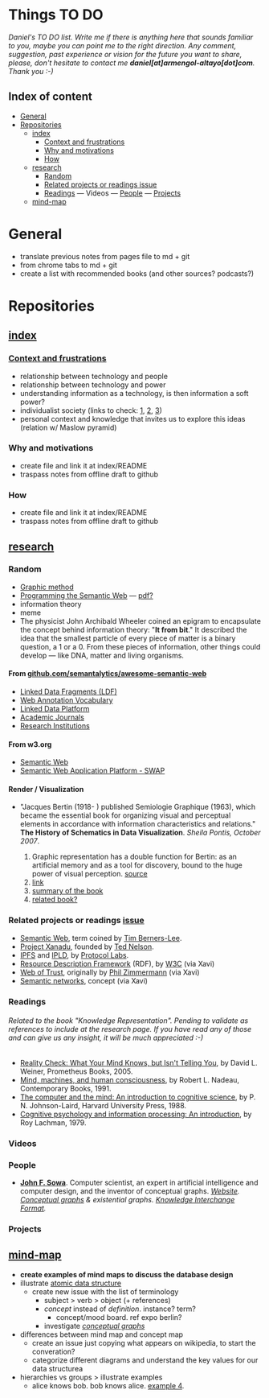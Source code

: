 # Things TO DO

*Daniel's TO DO list. Write me if there is anything here that sounds familiar to you, maybe you can point me to the right direction. Any comment, suggestion, past experience or vision for the future you want to share, please, don't hesitate to contact me **daniel[at]armengol-altayo[dot]com**. Thank you :-)*

## Index of content

- [General](#general)
- [Repositories](#repositories)
    - [index](#index)
        - [Context and frustrations](#context)
        - [Why and motivations](#why)
        - [How](#how)
    - [research](#research)
        - [Random](#random)
        - [Related projects or readings issue](#related-projects-or-readings-issue)
        - [Readings](#readings) — Videos — [People](#people) — [Projects](#projects)
    - [mind-map](#mind-map)

# <a id="general">General</a>

- translate previous notes from pages file to md + git
- from chrome tabs to md + git
- create a list with recommended books (and other sources? podcasts?)

# <a id="repositories">Repositories</a>

## <a id="index">[index](https://github.com/interplanetarymindmap/index)</a>

### <a id="context">[Context and frustrations]((https://github.com/interplanetarymindmap/index/blob/master/1-context.md))</a>

- relationship between technology and people  
- relationship between technology and power  
- understanding information as a technology, is then information a soft power?  
- individualist society (links to check: [1](https://www.theobjectivestandard.com/issues/2012-spring/individualism-collectivism/), [2](https://www.verywellmind.com/what-are-individualistic-cultures-2795273), [3](https://en.wikipedia.org/wiki/Individualistic_culture))
- personal context and knowledge that invites us to explore this ideas (relation w/ Maslow pyramid) 

### <a id="why">Why and motivations</a>

- create file and link it at index/README
- traspass notes from offline draft to github

### <a id="how">How</a>

- create file and link it at index/README
- traspass notes from offline draft to github

## [research](https://github.com/interplanetarymindmap/research)

### <a id="random">Random</a>

- [Graphic method](https://github.com/interplanetarymindmap/research/blob/master/README.md#graphic-method)
- [Programming the Semantic Web](http://shop.oreilly.com/product/9780596153823.do) — [pdf?](https://www.researchgate.net/publication/236860217_Programming_The_Semantic_Web)
- information theory
- meme
- The physicist John Archibald Wheeler coined an epigram to encapsulate the concept behind information theory: "**It from bit**." It described the idea that the smallest particle of every piece of matter is a binary question, a 1 or a 0. From these pieces of information, other things could develop — like DNA, matter and living organisms.

#### From [github.com/semantalytics/awesome-semantic-web](https://github.com/semantalytics/awesome-semantic-web)

- [Linked Data Fragments (LDF)](http://linkeddatafragments.org/)
- [Web Annotation Vocabulary](https://www.w3.org/TR/annotation-vocab/)
- [Linked Data Platform](https://www.w3.org/TR/ldp-primer/)
- [Academic Journals](https://github.com/semantalytics/awesome-semantic-web#academic-journals)
- [Research Institutions](https://github.com/semantalytics/awesome-semantic-web#research-institutions)

#### From w3.org

- [Semantic Web](https://www.w3.org/2000/01/sw/Overview.html)
- [Semantic Web Application Platform - SWAP](https://www.w3.org/2000/10/swap/)

#### Render / Visualization
- "Jacques Bertin (1918- ) published Semiologie Graphique (1963), which became the essential book for organizing visual and perceptual elements in accordance with information characteristics and relations." **The History of Schematics in Data Visualization**. *Sheila Pontis, October 2007*. 

    1. Graphic representation has a double function for Bertin: as an artificial memory and as a tool for discovery, bound to the huge power of visual perception. [source](https://web.archive.org/web/20050113053951/http://www.infovis.net/printMag.php?num=84&lang=2)
    1. [link](https://visionscarto.net/semiologia-grafica-bertin)
    1. [summary of the book](https://sarahbatesmablog.files.wordpress.com/2015/11/09bertin.pdf)
    1. [related book?](https://www.amazon.com/Envisioning-Information-Edward-R-Tufte/dp/1930824149/)

### <a id="related-projects-or-readings-issue">Related projects or readings [issue](https://github.com/interplanetarymindmap/research/issues/1)</a>

- [Semantic Web](https://en.wikipedia.org/wiki/Semantic_Web), term coined by [Tim Berners-Lee](https://en.wikipedia.org/wiki/Tim_Berners-Lee).
- [Project Xanadu](https://en.wikipedia.org/wiki/Project_Xanadu), founded by [Ted Nelson](https://en.wikipedia.org/wiki/Ted_Nelson).
- [IPFS](https://github.com/ipfs) and [IPLD](https://github.com/ipld), by [Protocol Labs](https://protocol.ai/).
- [Resource Description Framework](https://en.wikipedia.org/wiki/Resource_Description_Framework) (RDF), by [W3C](https://en.wikipedia.org/wiki/World_Wide_Web_Consortium) (via Xavi)
- [Web of Trust](https://en.wikipedia.org/wiki/Web_of_trust), originally by [Phil Zimmermann](https://en.wikipedia.org/wiki/Phil_Zimmermann) (via Xavi)
- [Semantic networks](https://en.wikipedia.org/wiki/Semantic_network), concept (via Xavi)

### <a id="readings">Readings</a>

###### Related to the book "Knowledge Representation". Pending to validate as references to include at the research page. If you have read any of those and can give us any insight, it will be much appreciated :-)

- [Reality Check: What Your Mind Knows, but Isn't Telling You](https://openlibrary.org/books/OL8851099M/Reality_Check), by David L. Weiner, Prometheus Books, 2005.
- [Mind, machines, and human consciousness](https://openlibrary.org/books/OL1866484M/Mind_machines_and_human_consciousness), by Robert L. Nadeau, Contemporary Books, 1991.
- [The computer and the mind: An introduction to cognitive science](https://openlibrary.org/books/OL2399764M/The_computer_and_the_mind), by P. N. Johnson-Laird, Harvard University Press, 1988.
- [Cognitive psychology and information processing: An introduction](https://openlibrary.org/books/OL4735396M/Cognitive_psychology_and_information_processing), by Roy Lachman, 1979.

### <a id="videos">Videos</a>

### <a id="people">People</a>

- <a id="john-sowa">[**John F. Sowa**](https://en.wikipedia.org/wiki/John_F._Sowa)</a>. Computer scientist, an expert in artificial intelligence and computer design, and the inventor of conceptual graphs. *[Website](http://www.jfsowa.com/). <a id="conceptual-graphs">[Conceptual graphs](http://www.jfsowa.com/cg/index.htm)</a> & existential graphs. [Knowledge Interchange Format](http://logic.stanford.edu/kif/dpans.html).*

### <a id="projects">Projects</a>

## [mind-map](https://github.com/interplanetarymindmap/mind-map)

- **create examples of mind maps to discuss the database design**
- illustrate [atomic data structure](https://github.com/interplanetarymindmap/mind-map/issues/4)
    - create new issue with the list of terminology
        - subject > verb > object (+ references)
        - *concept* instead of *definition*. instance? term?
            - concept/mood board. ref expo berlin?
        - investigate [*conceptual graphs*](#conceptual-graphs)
- differences between mind map and concept map
    - create an issue just copying what appears on wikipedia, to start the converation?
    - categorize different diagrams and understand the key values for our data structurea
- hierarchies vs groups > illustrate examples
    - alice knows bob. bob knows alice. [example 4](https://www.w3.org/TR/2014/REC-n-triples-20140225/).